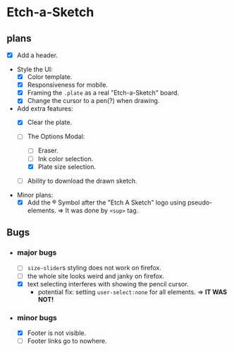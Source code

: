 # Etch-a-Sketch 
## plans
- [x] Add a header.

- Style the UI:
  - [x] Color template.
  - [X] Responsiveness for mobile.
  - [x] Framing the `.plate` as a real "Etch-a-Sketch" board.
  - [x] Change the cursor to a pen(?) when drawing.

- Add extra features:
  - [x] Clear the plate.

  - [ ] The Options Modal:

    - [ ] Eraser.
    - [ ] Ink color selection.
    - [x] Plate size selection.

  - [ ] Ability to download the drawn sketch.

- Minor plans:
  - [x] Add the ® Symbol after the "Etch A Sketch" logo using pseudo-elements. => It was done by `<sup>` tag.

## Bugs
- ### major bugs
  - [ ] `size-slider`s styling does not work on firefox.
  - [ ] the whole site looks weird and janky on firefox.
  - [x] text selecting interferes with showing the pencil cursor.
    - potential fix: setting `user-select:none` for all elements. => **IT WAS NOT!**

- ### minor bugs
  - [x] Footer is not visible.
  - [ ] Footer links go to nowhere.